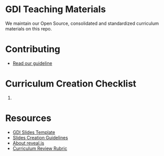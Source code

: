 # GDI Teaching Materials
We maintain our Open Source, consolidated and standardized curriculum materials on this repo.

# Contributing
* [Read our guideline](https://github.com/girldevelopit/gdi-core-teachingMaterials/curriculum-creation-guidelines.md)

# Curriculum Creation Checklist
1.

# Resources
  * [GDI Slides Template](https://github.com/girldevelopit/gdi-slides-template)
  * [Slides Creation Guidelines](https://github.com/girldevelopit/gdi-slides-template/wiki)
  * [About reveal.js](https://github.com/girldevelopit/reveal.js)
  * [Curriculum Review Rubric](https://docs.google.com/document/d/174qPsvHornWT-oERdOP5HlKCBDUDUU5mypFQKFfJ63g/edit)

